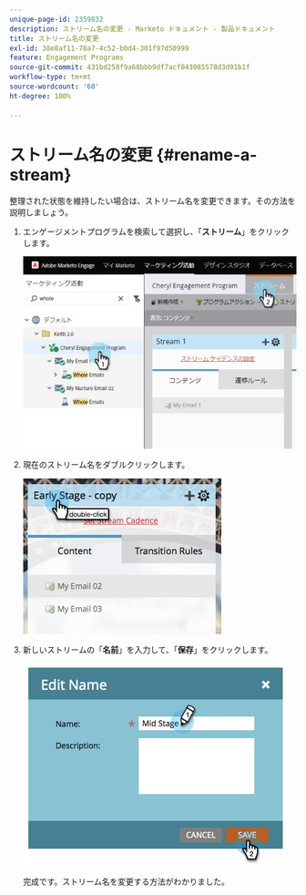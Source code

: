 ```yaml
---
unique-page-id: 2359832
description: ストリーム名の変更 - Marketo ドキュメント - 製品ドキュメント
title: ストリーム名の変更
exl-id: 38e8af11-78a7-4c52-b0d4-301f97d50999
feature: Engagement Programs
source-git-commit: 431bd258f9a68bbb9df7acf043085578d3d91b1f
workflow-type: tm+mt
source-wordcount: '60'
ht-degree: 100%

---
```


# ストリーム名の変更 {#rename-a-stream}

整理された状態を維持したい場合は、ストリーム名を変更できます。その方法を説明しましょう。

1. エンゲージメントプログラムを検索して選択し、「**ストリーム**」をクリックします。

   ![](assets/cloneasteam-1.jpg)

1. 現在のストリーム名をダブルクリックします。

   ![](assets/image2014-9-15-17-3a4-3a10.png)

1. 新しいストリームの「**名前**」を入力して、「**保存**」をクリックします。

   ![](assets/image2014-9-15-17-3a4-3a14.png)

   完成です。ストリーム名を変更する方法がわかりました。
